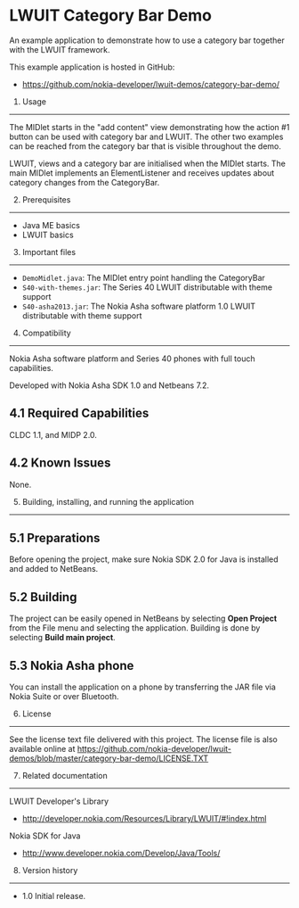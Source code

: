 LWUIT Category Bar Demo
=======================

An example application to demonstrate how to use a category bar together with
the LWUIT framework.

This example application is hosted in GitHub:
* https://github.com/nokia-developer/lwuit-demos/category-bar-demo/


1. Usage
-------------------------------------------------------------------------------

The MIDlet starts in the "add content" view demonstrating how the action #1
button can be used with category bar and LWUIT. The other two examples can be 
reached from the category bar that is visible throughout the demo.

LWUIT, views and a category bar are initialised when the MIDlet starts. The
main MIDlet implements an ElementListener and receives updates about category
changes from the CategoryBar.


2. Prerequisites
-------------------------------------------------------------------------------

* Java ME basics
* LWUIT basics


3. Important files
-------------------------------------------------------------------------------

* `DemoMidlet.java`: The MIDlet entry point handling the CategoryBar
* `S40-with-themes.jar`: The Series 40 LWUIT distributable with theme support
* `S40-asha2013.jar`: The Nokia Asha software platform 1.0 LWUIT distributable with
   theme support

4. Compatibility
-------------------------------------------------------------------------------

Nokia Asha software platform and Series 40 phones with full touch
capabilities.

Developed with Nokia Asha SDK 1.0 and Netbeans 7.2.

4.1 Required Capabilities
-------------------------

CLDC 1.1, and MIDP 2.0.

4.2 Known Issues
----------------

None.


5. Building, installing, and running the application
-------------------------------------------------------------------------------

5.1 Preparations
----------------

Before opening the project, make sure Nokia SDK 2.0 for Java is installed and
added to NetBeans.

5.2 Building
--------------------

The project can be easily opened in NetBeans by selecting **Open Project** from
the File menu and selecting the application. Building is done by selecting
**Build main project**.

5.3 Nokia Asha phone
--------------------

You can install the application on a phone by transferring the JAR file
via Nokia Suite or over Bluetooth.


6. License
-------------------------------------------------------------------------------

See the license text file delivered with this project. The license file is also
available online at 
https://github.com/nokia-developer/lwuit-demos/blob/master/category-bar-demo/LICENSE.TXT


7. Related documentation
-------------------------------------------------------------------------------

LWUIT Developer's Library
* http://developer.nokia.com/Resources/Library/LWUIT/#!index.html

Nokia SDK for Java
* http://www.developer.nokia.com/Develop/Java/Tools/


8. Version history
-------------------------------------------------------------------------------

* 1.0 Initial release.
